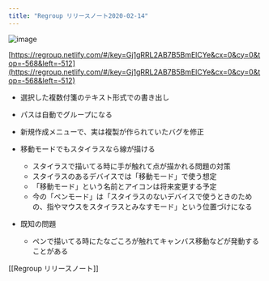 ```yaml
---
title: "Regroup リリースノート2020-02-14"
---
```


![image](https://gyazo.com/58b16e5092373cc0f42235bba77ac5a5/thumb/1000)

[https://regroup.netlify.com/#/key=Gj1gRRL2AB7B5BmElCYe&cx=0&cy=0&top=-568&left=-512](https://regroup.netlify.com/#/key=Gj1gRRL2AB7B5BmElCYe&cx=0&cy=0&top=-568&left=-512)

- 選択した複数付箋のテキスト形式での書き出し
- パスは自動でグループになる
- 新規作成メニューで、実は複製が作られていたバグを修正
- 移動モードでもスタイラスなら線が描ける
    - スタイラスで描いてる時に手が触れて点が描かれる問題の対策
    - スタイラスのあるデバイスでは「移動モード」で使う想定
    - 「移動モード」という名前とアイコンは将来変更する予定
    - 今の「ペンモード」は「スタイラスのないデバイスで使うときのための、指やマウスをスタイラスとみなすモード」という位置づけになる

- 既知の問題
    - ペンで描いてる時にたなごころが触れてキャンバス移動などが発動することがある

[[Regroup リリースノート]]
